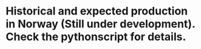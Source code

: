# Historical and expected production in Norway (Still under development). Check the pythonscript for details.
